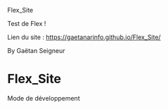 Flex_Site

Test de Flex !

Lien du site : https://gaetanarinfo.github.io/Flex_Site/

By Gaëtan Seigneur
# Flex_Site

Mode de développement

